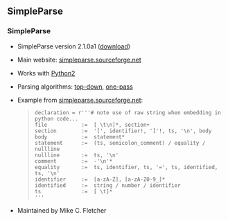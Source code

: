 ## SimpleParse ##

### SimpleParse ###

 *  SimpleParse version 2.1.0a1 ([download][])
 *  Main website: [simpleparse.sourceforge.net][]
 *  Works with [Python2][]
 *  Parsing algorithms: [top-down][], [one-pass][]
 *  Example from [simpleparse.sourceforge.net][simpleparse.sourceforge.net 1]:
    
    > ``````````
    > declaration = r'''# note use of raw string when embedding in python code...
    > file           :=  [ \t\n]*, section+
    > section        :=  '[', identifier!, ']'!, ts, '\n', body
    > body           :=  statement*
    > statement      :=  (ts, semicolon_comment) / equality / nullline
    > nullline       :=  ts, '\n'
    > comment        :=  -'\n'*
    > equality       :=  ts, identifier, ts, '=', ts, identified, ts, '\n'
    > identifier     :=  [a-zA-Z], [a-zA-Z0-9_]*
    > identified     :=  string / number / identifier
    > ts             :=  [ \t]*
    > '''
    > ``````````
 *  Maintained by Mike C. Fletcher


[download]: http://www.antlr.org/download.html
[simpleparse.sourceforge.net]: http://simpleparse.sourceforge.net/
[Python2]: https://docs.python.org/2/
[top-down]: https://en.wikipedia.org/wiki/Top-down_parsing
[one-pass]: https://en.wikipedia.org/wiki/One-pass_compiler
[simpleparse.sourceforge.net 1]: http://simpleparse.sourceforge.net/simpleparse_grammars.html